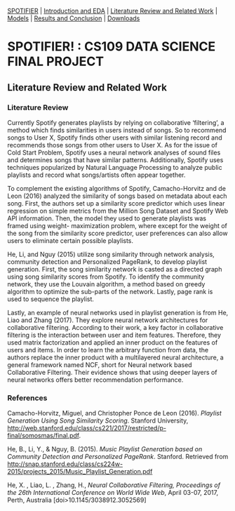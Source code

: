 [SPOTIFIER](https://heli18.github.io/CS109_Spotifier/) |
[Introduction and EDA](https://heli18.github.io/CS109_Spotifier/intro) |
[Literature Review and Related Work](https://heli18.github.io/CS109_Spotifier/lit) |
[Models](https://heli18.github.io/CS109_Spotifier/models) |
[Results and Conclusion](https://heli18.github.io/CS109_Spotifier/results) |
[Downloads](https://heli18.github.io/CS109_Spotifier/downloads) 

# SPOTIFIER! : CS109 DATA SCIENCE FINAL PROJECT

## Literature Review and Related Work

### Literature Review

Currently Spotify generates playlists by relying on collaborative ‘filtering’, a method which finds similarities in users instead of songs. So to recommend songs to User X, Spotify finds other users with similar listening record and recommends those songs from other users to User X. As for the issue of Cold Start Problem, Spotify uses a neural network analyses of sound files and determines songs that have similar patterns. Additionally, Spotify uses techniques popularized by Natural Language Processing to analyze public playlists and record what songs/artists often appear together.

To complement the existing algorithms of Spotify, Camacho-Horvitz and de Leon (2016) analyzed the similarity of songs based on metadata about each song. First, the authors set up a similarity score predictor which uses linear regression on simple metrics from the Million Song Dataset and Spotify Web API information. Then, the model they used to generate playlists was framed using weight- maximization problem, where except for the weight of the song from the similarity score predictor, user preferences can also allow users to eliminate certain possible playlists.

He, Li, and Nguy (2015) utilize song similarity through network analysis, community detection and Personalized PageRank, to develop playlist generation. First, the song similarity network is casted as a directed graph using song similarity scores from Spotify. To identify the community network, they use the Louvain algorithm, a method based on greedy algorithm to optimize the sub-parts of the network. Lastly, page rank is used to sequence the playlist.

Lastly, an example of neural networks used in playlist generation is from He, Liao and Zhang (2017). They explore neural network architectures for collaborative filtering. According to their work, a key factor in collaborative filtering is the interaction between user and item features. Therefore, they used matrix factorization and applied an inner product on the features of users and items. In order to learn the arbitrary function from data, the authors replace the inner product with a multilayered neural architecture, a general framework named NCF, short for Neural network based Collaborative Filtering. Their evidence shows that using deeper layers of neural networks offers better recommendation performance.

### References

Camacho-Horvitz, Miguel, and Christopher Ponce de Leon (2016). *Playlist Generation Using Song Similarity Scoring*. Stanford University, http://web.stanford.edu/class/cs221/2017/restricted/p-final/somosmas/final.pdf. 

He, B., Li, Y., & Nguy, B. (2015). *Music Playlist Generation based on Community Detection and Personalized PageRank*. Stanford. Retrieved from http://snap.stanford.edu/class/cs224w-2015/projects_2015/Music_Playlist_Generation.pdf

He, X. , Liao, L. , Zhang, H., *Neural Collaborative Filtering, Proceedings of the 26th International Conference on World Wide Web*, April 03-07, 2017, Perth, Australia [doi>10.1145/3038912.3052569]
